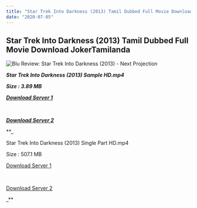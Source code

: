 ```yaml
---
title: "Star Trek Into Darkness (2013) Tamil Dubbed Full Movie Download JokerTamilanda"
date: "2020-07-05"
---
```


## Star Trek Into Darkness (2013) Tamil Dubbed Full Movie Download JokerTamilanda

![Blu Review: Star Trek Into Darkness (2013) - Next Projection](https://nextprojection.com/wp-content/uploads/2013/09/startrekblu.jpg)

**_Star Trek Into Darkness (2013) Sample HD.mp4_**

**_Size : 3.89 MB_**

**_[Download Server 1](http://du.wetransfer.vip/files/Tamil{b337cb003d07febca875724d018e20f8c1927a284fdd439ea607fcc650de5bb7}20Dubbed{b337cb003d07febca875724d018e20f8c1927a284fdd439ea607fcc650de5bb7}20Movies/Tamil{b337cb003d07febca875724d018e20f8c1927a284fdd439ea607fcc650de5bb7}20Dubbed{b337cb003d07febca875724d018e20f8c1927a284fdd439ea607fcc650de5bb7}20Collections/Star{b337cb003d07febca875724d018e20f8c1927a284fdd439ea607fcc650de5bb7}20Trek{b337cb003d07febca875724d018e20f8c1927a284fdd439ea607fcc650de5bb7}20Trilogy{b337cb003d07febca875724d018e20f8c1927a284fdd439ea607fcc650de5bb7}20Collections/Star{b337cb003d07febca875724d018e20f8c1927a284fdd439ea607fcc650de5bb7}20Trek{b337cb003d07febca875724d018e20f8c1927a284fdd439ea607fcc650de5bb7}20Into{b337cb003d07febca875724d018e20f8c1927a284fdd439ea607fcc650de5bb7}20Darkness{b337cb003d07febca875724d018e20f8c1927a284fdd439ea607fcc650de5bb7}20(2013)/Star{b337cb003d07febca875724d018e20f8c1927a284fdd439ea607fcc650de5bb7}20Trek{b337cb003d07febca875724d018e20f8c1927a284fdd439ea607fcc650de5bb7}20Into{b337cb003d07febca875724d018e20f8c1927a284fdd439ea607fcc650de5bb7}20Darkness{b337cb003d07febca875724d018e20f8c1927a284fdd439ea607fcc650de5bb7}20(2013){b337cb003d07febca875724d018e20f8c1927a284fdd439ea607fcc650de5bb7}20Sample{b337cb003d07febca875724d018e20f8c1927a284fdd439ea607fcc650de5bb7}20HD.mp4)_**

**_[  
](http://du.wetransfer.vip/files/Tamil{b337cb003d07febca875724d018e20f8c1927a284fdd439ea607fcc650de5bb7}20Dubbed{b337cb003d07febca875724d018e20f8c1927a284fdd439ea607fcc650de5bb7}20Movies/Tamil{b337cb003d07febca875724d018e20f8c1927a284fdd439ea607fcc650de5bb7}20Dubbed{b337cb003d07febca875724d018e20f8c1927a284fdd439ea607fcc650de5bb7}20Collections/Star{b337cb003d07febca875724d018e20f8c1927a284fdd439ea607fcc650de5bb7}20Trek{b337cb003d07febca875724d018e20f8c1927a284fdd439ea607fcc650de5bb7}20Trilogy{b337cb003d07febca875724d018e20f8c1927a284fdd439ea607fcc650de5bb7}20Collections/Star{b337cb003d07febca875724d018e20f8c1927a284fdd439ea607fcc650de5bb7}20Trek{b337cb003d07febca875724d018e20f8c1927a284fdd439ea607fcc650de5bb7}20Into{b337cb003d07febca875724d018e20f8c1927a284fdd439ea607fcc650de5bb7}20Darkness{b337cb003d07febca875724d018e20f8c1927a284fdd439ea607fcc650de5bb7}20(2013)/Star{b337cb003d07febca875724d018e20f8c1927a284fdd439ea607fcc650de5bb7}20Trek{b337cb003d07febca875724d018e20f8c1927a284fdd439ea607fcc650de5bb7}20Into{b337cb003d07febca875724d018e20f8c1927a284fdd439ea607fcc650de5bb7}20Darkness{b337cb003d07febca875724d018e20f8c1927a284fdd439ea607fcc650de5bb7}20(2013){b337cb003d07febca875724d018e20f8c1927a284fdd439ea607fcc650de5bb7}20Sample{b337cb003d07febca875724d018e20f8c1927a284fdd439ea607fcc650de5bb7}20HD.mp4)_**

**_[Download Server 2](http://du.wetransfer.vip/files/Tamil{b337cb003d07febca875724d018e20f8c1927a284fdd439ea607fcc650de5bb7}20Dubbed{b337cb003d07febca875724d018e20f8c1927a284fdd439ea607fcc650de5bb7}20Movies/Tamil{b337cb003d07febca875724d018e20f8c1927a284fdd439ea607fcc650de5bb7}20Dubbed{b337cb003d07febca875724d018e20f8c1927a284fdd439ea607fcc650de5bb7}20Collections/Star{b337cb003d07febca875724d018e20f8c1927a284fdd439ea607fcc650de5bb7}20Trek{b337cb003d07febca875724d018e20f8c1927a284fdd439ea607fcc650de5bb7}20Trilogy{b337cb003d07febca875724d018e20f8c1927a284fdd439ea607fcc650de5bb7}20Collections/Star{b337cb003d07febca875724d018e20f8c1927a284fdd439ea607fcc650de5bb7}20Trek{b337cb003d07febca875724d018e20f8c1927a284fdd439ea607fcc650de5bb7}20Into{b337cb003d07febca875724d018e20f8c1927a284fdd439ea607fcc650de5bb7}20Darkness{b337cb003d07febca875724d018e20f8c1927a284fdd439ea607fcc650de5bb7}20(2013)/Star{b337cb003d07febca875724d018e20f8c1927a284fdd439ea607fcc650de5bb7}20Trek{b337cb003d07febca875724d018e20f8c1927a284fdd439ea607fcc650de5bb7}20Into{b337cb003d07febca875724d018e20f8c1927a284fdd439ea607fcc650de5bb7}20Darkness{b337cb003d07febca875724d018e20f8c1927a284fdd439ea607fcc650de5bb7}20(2013){b337cb003d07febca875724d018e20f8c1927a284fdd439ea607fcc650de5bb7}20Sample{b337cb003d07febca875724d018e20f8c1927a284fdd439ea607fcc650de5bb7}20HD.mp4)_**

**_

Star Trek Into Darkness (2013) Single Part HD.mp4

Size : 507.1 MB

[Download Server 1](http://du.wetransfer.vip/files/Tamil{b337cb003d07febca875724d018e20f8c1927a284fdd439ea607fcc650de5bb7}20Dubbed{b337cb003d07febca875724d018e20f8c1927a284fdd439ea607fcc650de5bb7}20Movies/Tamil{b337cb003d07febca875724d018e20f8c1927a284fdd439ea607fcc650de5bb7}20Dubbed{b337cb003d07febca875724d018e20f8c1927a284fdd439ea607fcc650de5bb7}20Collections/Star{b337cb003d07febca875724d018e20f8c1927a284fdd439ea607fcc650de5bb7}20Trek{b337cb003d07febca875724d018e20f8c1927a284fdd439ea607fcc650de5bb7}20Trilogy{b337cb003d07febca875724d018e20f8c1927a284fdd439ea607fcc650de5bb7}20Collections/Star{b337cb003d07febca875724d018e20f8c1927a284fdd439ea607fcc650de5bb7}20Trek{b337cb003d07febca875724d018e20f8c1927a284fdd439ea607fcc650de5bb7}20Into{b337cb003d07febca875724d018e20f8c1927a284fdd439ea607fcc650de5bb7}20Darkness{b337cb003d07febca875724d018e20f8c1927a284fdd439ea607fcc650de5bb7}20(2013)/Star{b337cb003d07febca875724d018e20f8c1927a284fdd439ea607fcc650de5bb7}20Trek{b337cb003d07febca875724d018e20f8c1927a284fdd439ea607fcc650de5bb7}20Into{b337cb003d07febca875724d018e20f8c1927a284fdd439ea607fcc650de5bb7}20Darkness{b337cb003d07febca875724d018e20f8c1927a284fdd439ea607fcc650de5bb7}20(2013){b337cb003d07febca875724d018e20f8c1927a284fdd439ea607fcc650de5bb7}20Single{b337cb003d07febca875724d018e20f8c1927a284fdd439ea607fcc650de5bb7}20Part{b337cb003d07febca875724d018e20f8c1927a284fdd439ea607fcc650de5bb7}20HD.mp4)

[  
](http://du.wetransfer.vip/files/Tamil{b337cb003d07febca875724d018e20f8c1927a284fdd439ea607fcc650de5bb7}20Dubbed{b337cb003d07febca875724d018e20f8c1927a284fdd439ea607fcc650de5bb7}20Movies/Tamil{b337cb003d07febca875724d018e20f8c1927a284fdd439ea607fcc650de5bb7}20Dubbed{b337cb003d07febca875724d018e20f8c1927a284fdd439ea607fcc650de5bb7}20Collections/Star{b337cb003d07febca875724d018e20f8c1927a284fdd439ea607fcc650de5bb7}20Trek{b337cb003d07febca875724d018e20f8c1927a284fdd439ea607fcc650de5bb7}20Trilogy{b337cb003d07febca875724d018e20f8c1927a284fdd439ea607fcc650de5bb7}20Collections/Star{b337cb003d07febca875724d018e20f8c1927a284fdd439ea607fcc650de5bb7}20Trek{b337cb003d07febca875724d018e20f8c1927a284fdd439ea607fcc650de5bb7}20Into{b337cb003d07febca875724d018e20f8c1927a284fdd439ea607fcc650de5bb7}20Darkness{b337cb003d07febca875724d018e20f8c1927a284fdd439ea607fcc650de5bb7}20(2013)/Star{b337cb003d07febca875724d018e20f8c1927a284fdd439ea607fcc650de5bb7}20Trek{b337cb003d07febca875724d018e20f8c1927a284fdd439ea607fcc650de5bb7}20Into{b337cb003d07febca875724d018e20f8c1927a284fdd439ea607fcc650de5bb7}20Darkness{b337cb003d07febca875724d018e20f8c1927a284fdd439ea607fcc650de5bb7}20(2013){b337cb003d07febca875724d018e20f8c1927a284fdd439ea607fcc650de5bb7}20Single{b337cb003d07febca875724d018e20f8c1927a284fdd439ea607fcc650de5bb7}20Part{b337cb003d07febca875724d018e20f8c1927a284fdd439ea607fcc650de5bb7}20HD.mp4)

[Download Server 2](http://du.wetransfer.vip/files/Tamil{b337cb003d07febca875724d018e20f8c1927a284fdd439ea607fcc650de5bb7}20Dubbed{b337cb003d07febca875724d018e20f8c1927a284fdd439ea607fcc650de5bb7}20Movies/Tamil{b337cb003d07febca875724d018e20f8c1927a284fdd439ea607fcc650de5bb7}20Dubbed{b337cb003d07febca875724d018e20f8c1927a284fdd439ea607fcc650de5bb7}20Collections/Star{b337cb003d07febca875724d018e20f8c1927a284fdd439ea607fcc650de5bb7}20Trek{b337cb003d07febca875724d018e20f8c1927a284fdd439ea607fcc650de5bb7}20Trilogy{b337cb003d07febca875724d018e20f8c1927a284fdd439ea607fcc650de5bb7}20Collections/Star{b337cb003d07febca875724d018e20f8c1927a284fdd439ea607fcc650de5bb7}20Trek{b337cb003d07febca875724d018e20f8c1927a284fdd439ea607fcc650de5bb7}20Into{b337cb003d07febca875724d018e20f8c1927a284fdd439ea607fcc650de5bb7}20Darkness{b337cb003d07febca875724d018e20f8c1927a284fdd439ea607fcc650de5bb7}20(2013)/Star{b337cb003d07febca875724d018e20f8c1927a284fdd439ea607fcc650de5bb7}20Trek{b337cb003d07febca875724d018e20f8c1927a284fdd439ea607fcc650de5bb7}20Into{b337cb003d07febca875724d018e20f8c1927a284fdd439ea607fcc650de5bb7}20Darkness{b337cb003d07febca875724d018e20f8c1927a284fdd439ea607fcc650de5bb7}20(2013){b337cb003d07febca875724d018e20f8c1927a284fdd439ea607fcc650de5bb7}20Single{b337cb003d07febca875724d018e20f8c1927a284fdd439ea607fcc650de5bb7}20Part{b337cb003d07febca875724d018e20f8c1927a284fdd439ea607fcc650de5bb7}20HD.mp4)

_**
